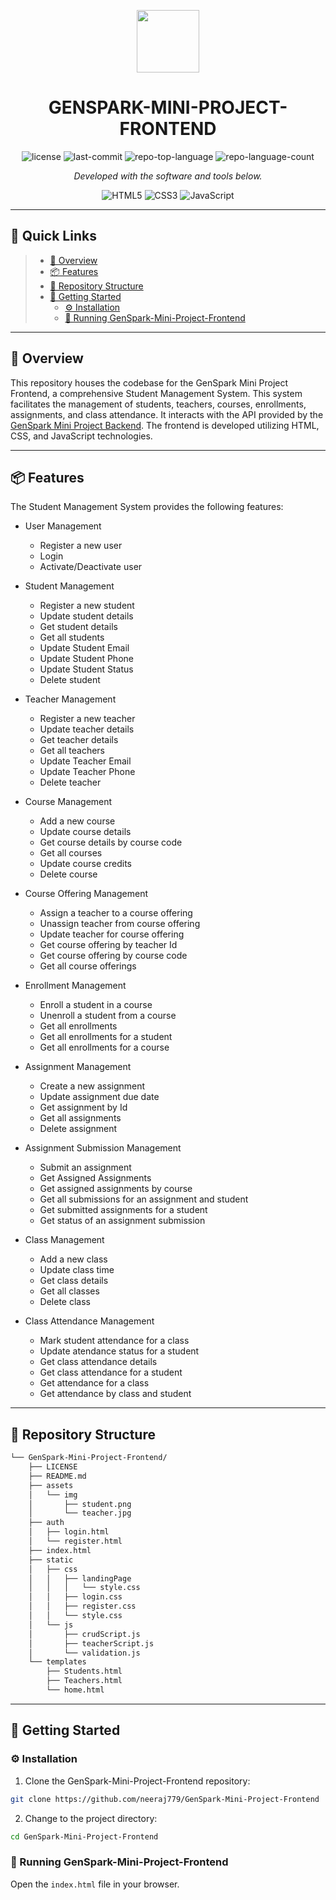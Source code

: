 <p align="center">
  <img src="https://cdn-icons-png.flaticon.com/512/6295/6295417.png" width="100" />
</p>
<p align="center">
    <h1 align="center">GENSPARK-MINI-PROJECT-FRONTEND</h1>
</p>

<p align="center">
	<img src="https://img.shields.io/github/license/neeraj779/GenSpark-Mini-Project-Frontend?style=flat&color=0080ff" alt="license">
	<img src="https://img.shields.io/github/last-commit/neeraj779/GenSpark-Mini-Project-Frontend?style=flat&logo=git&logoColor=white&color=0080ff" alt="last-commit">
	<img src="https://img.shields.io/github/languages/top/neeraj779/GenSpark-Mini-Project-Frontend?style=flat&color=0080ff" alt="repo-top-language">
	<img src="https://img.shields.io/github/languages/count/neeraj779/GenSpark-Mini-Project-Frontend?style=flat&color=0080ff" alt="repo-language-count">
<p>
<p align="center">
		<em>Developed with the software and tools below.</em>
</p>
<p align="center">
	<img src="https://img.shields.io/badge/HTML5-E34F26.svg?style=flat&logo=HTML5&logoColor=white" alt="HTML5">
    <img src="https://img.shields.io/badge/CSS3-1572B6.svg?style=flat&logo=CSS3&logoColor=white" alt="CSS3">
    <img src="https://img.shields.io/badge/JavaScript-F7DF1E.svg?style=flat&logo=JavaScript&logoColor=black" alt="JavaScript">
</p>
<hr>

## 🔗 Quick Links

> - [📍 Overview](#-overview)
> - [📦 Features](#-features)
> - [📂 Repository Structure](#-repository-structure)
> - [🚀 Getting Started](#-getting-started)
>   - [⚙️ Installation](#️-installation)
>   - [🤖 Running GenSpark-Mini-Project-Frontend](#-running-GenSpark-Mini-Project-Frontend)

---

## 📍 Overview

This repository houses the codebase for the GenSpark Mini Project Frontend, a comprehensive Student Management System. This system facilitates the management of students, teachers, courses, enrollments, assignments, and class attendance. It interacts with the API provided by the [GenSpark Mini Project Backend](https://github.com/neeraj779/GenSpark-Mini-Project). The frontend is developed utilizing HTML, CSS, and JavaScript technologies.

---

## 📦 Features

The Student Management System provides the following features:

- User Management

  - Register a new user
  - Login
  - Activate/Deactivate user

- Student Management

  - Register a new student
  - Update student details
  - Get student details
  - Get all students
  - Update Student Email
  - Update Student Phone
  - Update Student Status
  - Delete student

- Teacher Management

  - Register a new teacher
  - Update teacher details
  - Get teacher details
  - Get all teachers
  - Update Teacher Email
  - Update Teacher Phone
  - Delete teacher

- Course Management

  - Add a new course
  - Update course details
  - Get course details by course code
  - Get all courses
  - Update course credits
  - Delete course

- Course Offering Management

  - Assign a teacher to a course offering
  - Unassign teacher from course offering
  - Update teacher for course offering
  - Get course offering by teacher Id
  - Get course offering by course code
  - Get all course offerings

- Enrollment Management

  - Enroll a student in a course
  - Unenroll a student from a course
  - Get all enrollments
  - Get all enrollments for a student
  - Get all enrollments for a course

- Assignment Management

  - Create a new assignment
  - Update assignment due date
  - Get assignment by Id
  - Get all assignments
  - Delete assignment

- Assignment Submission Management

  - Submit an assignment
  - Get Assigned Assignments
  - Get assigned assignments by course
  - Get all submissions for an assignment and student
  - Get submitted assignments for a student
  - Get status of an assignment submission

- Class Management

  - Add a new class
  - Update class time
  - Get class details
  - Get all classes
  - Delete class

- Class Attendance Management
  - Mark student attendance for a class
  - Update atendance status for a student
  - Get class attendance details
  - Get class attendance for a student
  - Get attendance for a class
  - Get attendance by class and student

---

## 📂 Repository Structure

```sh
└── GenSpark-Mini-Project-Frontend/
    ├── LICENSE
    ├── README.md
    ├── assets
    │   └── img
    │       ├── student.png
    │       └── teacher.jpg
    ├── auth
    │   ├── login.html
    │   └── register.html
    ├── index.html
    ├── static
    │   ├── css
    │   │   ├── landingPage
    │   │   │   └── style.css
    │   │   ├── login.css
    │   │   ├── register.css
    │   │   └── style.css
    │   └── js
    │       ├── crudScript.js
    │       ├── teacherScript.js
    │       └── validation.js
    └── templates
        ├── Students.html
        ├── Teachers.html
        └── home.html
```

---

## 🚀 Getting Started

### ⚙️ Installation

1. Clone the GenSpark-Mini-Project-Frontend repository:

```sh
git clone https://github.com/neeraj779/GenSpark-Mini-Project-Frontend
```

2. Change to the project directory:

```sh
cd GenSpark-Mini-Project-Frontend
```

### 🤖 Running GenSpark-Mini-Project-Frontend

Open the `index.html` file in your browser.
